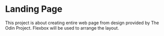 # Landing Page
This project is about creating entire web page from design provided by The Odin Project. 
Flexbox will be used to arrange the layout.